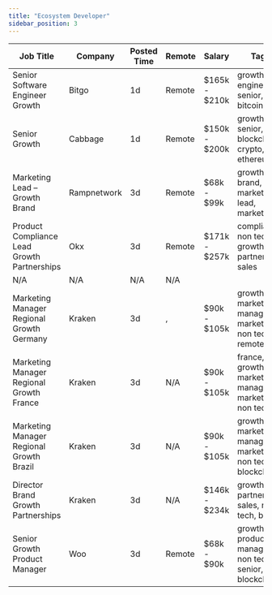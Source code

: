 ```yaml
---
title: "Ecosystem Developer"
sidebar_position: 3
---
```


| Job Title | Company | Posted Time | Remote | Salary | Tags | Apply Link |
|-----------|---------|-------------|--------|--------|------|------------|
| Senior Software Engineer Growth | Bitgo | 1d | Remote | $165k - $210k | growth, engineer, senior, dev, bitcoin | [Apply](https://web3.career/senior-software-engineer-growth-bitgo/106088) |
| Senior Growth | Cabbage | 1d | Remote | $150k - $200k | growth, senior, blockchain, crypto, ethereum | [Apply](https://web3.career/senior-growth-cabbage/106071) |
| Marketing Lead – Growth Brand | Rampnetwork | 3d | Remote | $68k - $99k | growth, brand, lead, marketing lead, marketing | [Apply](https://web3.career/marketing-lead-growth-brand-rampnetwork/104615) |
| Product Compliance Lead Growth Partnerships | Okx | 3d | Remote | $171k - $257k | compliance, non tech, growth, partnership, sales | [Apply](https://web3.career/product-compliance-lead-growth-partnerships-okx/104607) |
| N/A | N/A | N/A | N/A |  |  | [Apply](https://web3.career/metana) |
| Marketing Manager Regional Growth Germany | Kraken | 3d | , | $90k - $105k | growth, marketing manager, marketing, non tech, remote | [Apply](https://web3.career/marketing-manager-regional-growth-germany-kraken/105983) |
| Marketing Manager Regional Growth France | Kraken | 3d | N/A | $90k - $105k | france, growth, marketing manager, marketing, non tech | [Apply](https://web3.career/marketing-manager-regional-growth-france-kraken/105982) |
| Marketing Manager Regional Growth Brazil | Kraken | 3d | N/A | $90k - $105k | growth, marketing manager, marketing, non tech, blockchain | [Apply](https://web3.career/marketing-manager-regional-growth-brazil-kraken/105981) |
| Director Brand Growth Partnerships | Kraken | 3d | N/A | $146k - $234k | growth, partnership, sales, non tech, brand | [Apply](https://web3.career/director-brand-growth-partnerships-kraken/105980) |
| Senior Growth Product Manager | Woo | 3d | Remote | $68k - $90k | growth, product manager, non tech, senior, blockchain | [Apply](https://web3.career/senior-growth-product-manager-woo/95664) |
